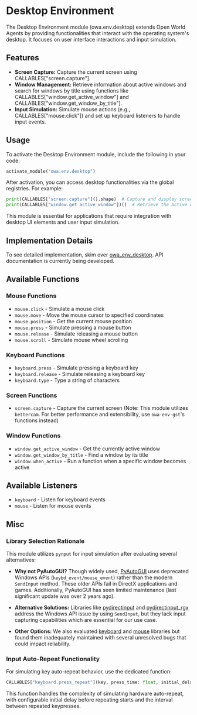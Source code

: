 # Desktop Environment

The Desktop Environment module (owa.env.desktop) extends Open World Agents by providing functionalities that interact with the operating system's desktop. It focuses on user interface interactions and input simulation.

## Features

- **Screen Capture:** Capture the current screen using CALLABLES["screen.capture"].
- **Window Management:** Retrieve information about active windows and search for windows by title using functions like CALLABLES["window.get_active_window"] and CALLABLES["window.get_window_by_title"].
- **Input Simulation:** Simulate mouse actions (e.g., CALLABLES["mouse.click"]) and set up keyboard listeners to handle input events.

## Usage

To activate the Desktop Environment module, include the following in your code:

```python
activate_module("owa.env.desktop")
```

After activation, you can access desktop functionalities via the global registries. For example:

```python
print(CALLABLES["screen.capture"]().shape)  # Capture and display screen dimensions
print(CALLABLES["window.get_active_window"])()  # Retrieve the active window
```

This module is essential for applications that require integration with desktop UI elements and user input simulation.

## Implementation Details

To see detailed implementation, skim over [owa_env_desktop](https://github.com/open-world-agents/open-world-agents/tree/main/projects/owa-env-desktop/owa_env_desktop). API documentation is currently being developed.

## Available Functions

### Mouse Functions
- `mouse.click` - Simulate a mouse click
- `mouse.move` - Move the mouse cursor to specified coordinates
- `mouse.position` - Get the current mouse position
- `mouse.press` - Simulate pressing a mouse button
- `mouse.release` - Simulate releasing a mouse button
- `mouse.scroll` - Simulate mouse wheel scrolling

### Keyboard Functions
- `keyboard.press` - Simulate pressing a keyboard key
- `keyboard.release` - Simulate releasing a keyboard key
- `keyboard.type` - Type a string of characters

### Screen Functions
- `screen.capture` - Capture the current screen (Note: This module utilizes `bettercam`. For better performance and extensibility, use `owa-env-gst`'s functions instead)

### Window Functions
- `window.get_active_window` - Get the currently active window
- `window.get_window_by_title` - Find a window by its title
- `window.when_active` - Run a function when a specific window becomes active

## Available Listeners

- `keyboard` - Listen for keyboard events
- `mouse` - Listen for mouse events


## Misc

### Library Selection Rationale
This module utilizes `pynput` for input simulation after evaluating several alternatives:

- **Why not PyAutoGUI?** Though widely used, [PyAutoGUI](https://github.com/asweigart/pyautogui) uses deprecated Windows APIs (`keybd_event/mouse_event`) rather than the modern `SendInput` method. These older APIs fail in DirectX applications and games. Additionally, PyAutoGUI has seen limited maintenance (last significant update was over 2 years ago).

- **Alternative Solutions:** Libraries like [pydirectinput](https://github.com/learncodebygaming/pydirectinput) and [pydirectinput_rgx](https://github.com/ReggX/pydirectinput_rgx) address the Windows API issue by using `SendInput`, but they lack input capturing capabilities which are essential for our use case.

- **Other Options:** We also evaluated [keyboard](https://github.com/boppreh/keyboard) and [mouse](https://github.com/boppreh/mouse) libraries but found them inadequately maintained with several unresolved bugs that could impact reliability.

### Input Auto-Repeat Functionality
For simulating key auto-repeat behavior, use the dedicated function:

```python
CALLABLES["keyboard.press_repeat"](key, press_time: float, initial_delay: float = 0.5, repeat_delay: float = 0.033)
```

This function handles the complexity of simulating hardware auto-repeat, with configurable initial delay before repeating starts and the interval between repeated keypresses.